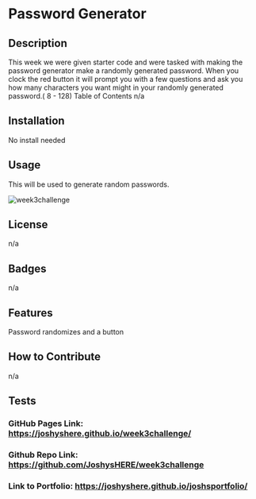 # Password Generator

## Description
This week we were given starter code and were tasked with making the password generator make a randomly generated password. When you clock the red button it will prompt you with a few questions and ask you how many characters you want might in your randomly generated password.( 8 - 128)
Table of Contents
n/a

## Installation
No install needed

## Usage
This will be used to generate random passwords.

![week3challenge](https://github.com/JoshysHERE/week3challenge/assets/141682993/a557abf4-cd9a-4a9a-8a0a-11fde714fbda)

## License
n/a

## Badges
n/a

## Features
Password randomizes and a button

## How to Contribute
n/a

## Tests
### GitHub Pages Link: https://joshyshere.github.io/week3challenge/
### Github Repo Link: https://github.com/JoshysHERE/week3challenge
### Link to Portfolio: https://joshyshere.github.io/joshsportfolio/
